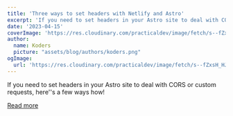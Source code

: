 ```yaml
---
title: 'Three ways to set headers with Netlify and Astro'
excerpt: 'If you need to set headers in your Astro site to deal with CORS or custom requests, here''s a few ways how!'
date: '2023-04-15'
coverImage: 'https://res.cloudinary.com/practicaldev/image/fetch/s--fZxsH_HJ--/c_imagga_scale,f_auto,fl_progressive,h_420,q_auto,w_1000/https://images.unsplash.com/photo-1495020689067-958852a7765e%3Fixlib%3Drb-4.0.3%26ixid%3DMnwxMjA3fDB8MHxwaG90by1wYWdlfHx8fGVufDB8fHx8%26auto%3Dformat%26fit%3Dcrop%26w%3D1738%26q%3D80'
author:
  name: Koders
  picture: "assets/blog/authors/koders.png"
ogImage:
  url: 'https://res.cloudinary.com/practicaldev/image/fetch/s--fZxsH_HJ--/c_imagga_scale,f_auto,fl_progressive,h_420,q_auto,w_1000/https://images.unsplash.com/photo-1495020689067-958852a7765e%3Fixlib%3Drb-4.0.3%26ixid%3DMnwxMjA3fDB8MHxwaG90by1wYWdlfHx8fGVufDB8fHx8%26auto%3Dformat%26fit%3Dcrop%26w%3D1738%26q%3D80'
---
```


If you need to set headers in your Astro site to deal with CORS or custom requests, here''s a few ways how!

[Read more](https://dev.to/cassidoo/three-ways-to-set-headers-with-netlify-and-astro-1iib)
